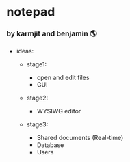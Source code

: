 # notepad
### by karmjit and benjamin 🌎

- ideas: 
    - stage1: 
        - open and edit files
        - GUI

    - stage2: 
        - WYSIWG editor

    - stage3:
        - Shared documents (Real-time)
        - Database
        - Users

